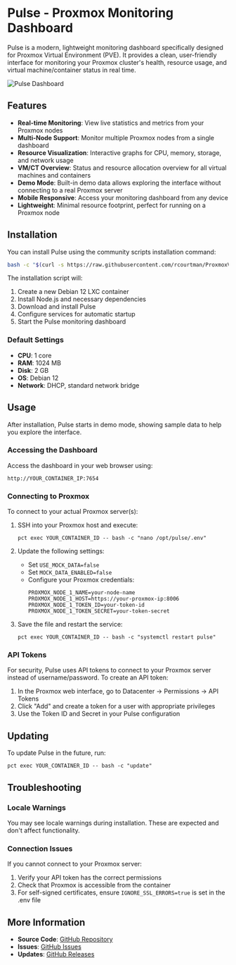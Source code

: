 # Pulse - Proxmox Monitoring Dashboard

Pulse is a modern, lightweight monitoring dashboard specifically designed for Proxmox Virtual Environment (PVE). It provides a clean, user-friendly interface for monitoring your Proxmox cluster's health, resource usage, and virtual machine/container status in real time.

![Pulse Dashboard](https://raw.githubusercontent.com/rcourtman/pulse/main/docs/images/dashboard.png)

## Features

- **Real-time Monitoring**: View live statistics and metrics from your Proxmox nodes
- **Multi-Node Support**: Monitor multiple Proxmox nodes from a single dashboard
- **Resource Visualization**: Interactive graphs for CPU, memory, storage, and network usage
- **VM/CT Overview**: Status and resource allocation overview for all virtual machines and containers
- **Demo Mode**: Built-in demo data allows exploring the interface without connecting to a real Proxmox server
- **Mobile Responsive**: Access your monitoring dashboard from any device
- **Lightweight**: Minimal resource footprint, perfect for running on a Proxmox node

## Installation

You can install Pulse using the community scripts installation command:

```bash
bash -c "$(curl -s https://raw.githubusercontent.com/rcourtman/ProxmoxVE/main/ct/pulse.sh)"
```

The installation script will:

1. Create a new Debian 12 LXC container
2. Install Node.js and necessary dependencies
3. Download and install Pulse
4. Configure services for automatic startup
5. Start the Pulse monitoring dashboard

### Default Settings

- **CPU**: 1 core
- **RAM**: 1024 MB
- **Disk**: 2 GB
- **OS**: Debian 12
- **Network**: DHCP, standard network bridge

## Usage

After installation, Pulse starts in demo mode, showing sample data to help you explore the interface. 

### Accessing the Dashboard

Access the dashboard in your web browser using:

```
http://YOUR_CONTAINER_IP:7654
```

### Connecting to Proxmox

To connect to your actual Proxmox server(s):

1. SSH into your Proxmox host and execute:
   ```
   pct exec YOUR_CONTAINER_ID -- bash -c "nano /opt/pulse/.env"
   ```

2. Update the following settings:
   - Set `USE_MOCK_DATA=false`
   - Set `MOCK_DATA_ENABLED=false`
   - Configure your Proxmox credentials:
     ```
     PROXMOX_NODE_1_NAME=your-node-name
     PROXMOX_NODE_1_HOST=https://your-proxmox-ip:8006
     PROXMOX_NODE_1_TOKEN_ID=your-token-id
     PROXMOX_NODE_1_TOKEN_SECRET=your-token-secret
     ```

3. Save the file and restart the service:
   ```
   pct exec YOUR_CONTAINER_ID -- bash -c "systemctl restart pulse"
   ```

### API Tokens

For security, Pulse uses API tokens to connect to your Proxmox server instead of username/password. To create an API token:

1. In the Proxmox web interface, go to Datacenter → Permissions → API Tokens
2. Click "Add" and create a token for a user with appropriate privileges
3. Use the Token ID and Secret in your Pulse configuration

## Updating

To update Pulse in the future, run:

```
pct exec YOUR_CONTAINER_ID -- bash -c "update"
```

## Troubleshooting

### Locale Warnings
You may see locale warnings during installation. These are expected and don't affect functionality.

### Connection Issues
If you cannot connect to your Proxmox server:
1. Verify your API token has the correct permissions
2. Check that Proxmox is accessible from the container
3. For self-signed certificates, ensure `IGNORE_SSL_ERRORS=true` is set in the .env file

## More Information

- **Source Code**: [GitHub Repository](https://github.com/rcourtman/pulse)
- **Issues**: [GitHub Issues](https://github.com/rcourtman/pulse/issues)
- **Updates**: [GitHub Releases](https://github.com/rcourtman/pulse/releases) 